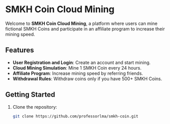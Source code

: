 # SMKH Coin Cloud Mining

Welcome to **SMKH Coin Cloud Mining**, a platform where users can mine fictional SMKH Coins and participate in an affiliate program to increase their mining speed.

## Features
- **User Registration and Login**: Create an account and start mining.
- **Cloud Mining Simulation**: Mine 1 SMKH Coin every 24 hours.
- **Affiliate Program**: Increase mining speed by referring friends.
- **Withdrawal Rules**: Withdraw coins only if you have 500+ SMKH Coins.

## Getting Started
1. Clone the repository:
   ```bash
   git clone https://github.com/professorlma/smkh-coin.git
